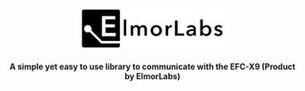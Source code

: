 <p align="center"><img width=50% src="./assets/elmorlabs_logo.png"></p>

<div align="center">

<h4 align="center">A simple yet easy to use library to communicate with the EFC-X9 (Product by ElmorLabs)</h4>
&nbsp;